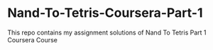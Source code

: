 # Nand-To-Tetris-Coursera-Part-1
This repo contains my assignment solutions of Nand To Tetris Part 1 Coursera Course
